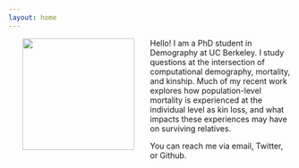 ```yaml
---
layout: home
---
```


<img style="float: left; padding: 0px 25px 25px 25px;" align="left" width="200" height="200" src="http://mallikasnyder.github.io/files/mallika_snyder_photo.jpg">

Hello! I am a PhD student in Demography at UC Berkeley. I study questions at the intersection of computational demography, mortality, and kinship. Much of my recent work explores how population-level mortality is experienced at the individual level as kin loss, and what impacts these experiences may have on surviving relatives. 

You can reach me via email, Twitter, or Github.
